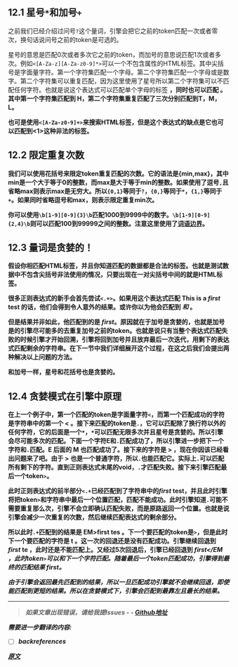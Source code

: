 ## 12.1 星号`*`和加号`+`
之前我们已经介绍过问号`?`这个量词，引擎会把它之前的token匹配一次或者零次，换句话说问号之前的token是可选的。

星号的意思是匹配0次或者多次它之前的token，而加号的意思说匹配1次或者多次。例如`<[A-Za-z][A-Za-z0-9]*>`可以一个不包含属性的HTML标签。其中尖括号是字面量字符。第一个字符集匹配一个字母。第二个字符集匹配一个字母或是数字。第二个字符集可以重复匹配，因为这里使用了星号所以第二个字符集可以不匹配任何字符。也就是说这个表达式可以匹配单个字母的标签 <B>，同时也可以匹配 <HTML>。其中第一个字符集匹配到 H，第二个字符集重复匹配了三次分别匹配到T，M，L。

也可是使用`<[A-Za-z0-9]+>`来搜索HTML标签，但是这个表达式的缺点是它也可以匹配到<1>这种非法的标签。

## 12.2 限定重复次数
我们可以使用花括号来限定token重复匹配的次数。它的语法是{min,max}，其中min是一个大于等于0的整数，而max是大于等于min的整数。如果使用了逗号`,`且省略max则表示max是无穷大。所以`{0,1}`等同于`?`，`{0,}`等同于`*`，`{1,}`等同于`+`。如果同时省略逗号和max，则表示限定重复min次。

你可以使用`\b[1-9][0-9]{3}\b`匹配1000到9999中的数字。`\b[1-9][0-9]{2,4}\b`则可以匹配100到99999之间的整数。注意这里使用了[词语边界](./009-词语边界.md)。

## 12.3 量词是贪婪的！
假设你相匹配HTML标签，并且你知道匹配的数据都是合法的标签。也就是测试数据中不包含尖括号非法使用的情况，只要出现在一对尖括号中间的就是HTML标签。

很多正则表达式的新手会首先尝试`<.+>`。如果用这个表达式匹配 This is a <EM>first</EM> test 的话，他们会得到令人意外的结果。或许你以为他会匹配到 <EM> 和 </EM>。

但是结果并非如此，他匹配到的是 <EM>first</EM>。原因就在于加号是贪婪的，也就是加号是的引擎尽可能多的去重复加号之前的token。也就是说只有当整个表达式匹配失败的时候引擎才开始回溯，引擎将回到加号并且放弃最后一次迭代，用剩下的表达式匹配剩余的字符串。在下一节中我们详细展开这个过程，在这之后我们会提出两种解决以上问题的方法。

和加号一样，星号和花括号也是贪婪的。

## 12.4 贪婪模式在引擎中原理
在上一个例子中，第一个匹配的token是字面量字符`<`，而第一个匹配成功的字符是字符串中的第一个 < 。接下来匹配的token是`.`，它可以匹配除了换行符以外的任何字符，它的后面是一个`*`，`*`可以匹配无限多次并且星号是贪婪的。所以引擎会尽可能多次的匹配。下面一个字符E和`.`匹配成功了，所以引擎进一步把下一个字符和`.`匹配。E 后面的 M 也匹配成功了。接下来的字符是 > ，现在你因该已经看出问题来了吧。由于 > 也是一个普通字符，所以`.`也能匹配它。实际上`.`可以匹配所有剩下的字符。直到正则表达式末尾的void，`.`才匹配失败。接下来引擎匹配最后一个token`>`。

此时正则表达式的前半部分`<.+`已经匹配到了字符串中的<EM>first</EM> test，并且此时引擎将把token`>`和字符串中最后一个位置匹配，匹配不能成功。此时引擎知道`.`可能不需要重复那么次，引擎不会立即确认匹配失败，而是原路返回一个位置。也就是说引擎会减少一次重复的次数，然后继续匹配表达式的剩余部分。

所以此时`.+`匹配到的结果是 EM>first</EM> tes 。下一个要匹配的token是`>`，但是此时下一个要匹配的字符是 t 。这一次的回退还是没有匹配成功。引擎继续回退到 <EM>first</EM> te ，此时还是不能匹配上。又经过5次回退后，引擎已经回退到 <EM>first</EM ，此时token`>`可以和下一个字符匹配。随着最后一个token匹配成功，引擎得到最终的匹配结果 <EM>first</EM>。

由于引擎会返回最先匹配到的结果，所以一旦匹配成功引擎就不会继续回退，即使能匹配到更短的结果。所以在贪婪模式下，引擎会匹配到最靠左且最长的结果。

---

> 如果文章出现错误，请给我提Issues - -
[Github地址](https://github.com/SBDavid/How-a-Regex-Engine-Works-Internally)

需要进一步翻译的内容: 
- [ ] backreferences

[原文](https://www.regular-expressions.info/repeat.html)
